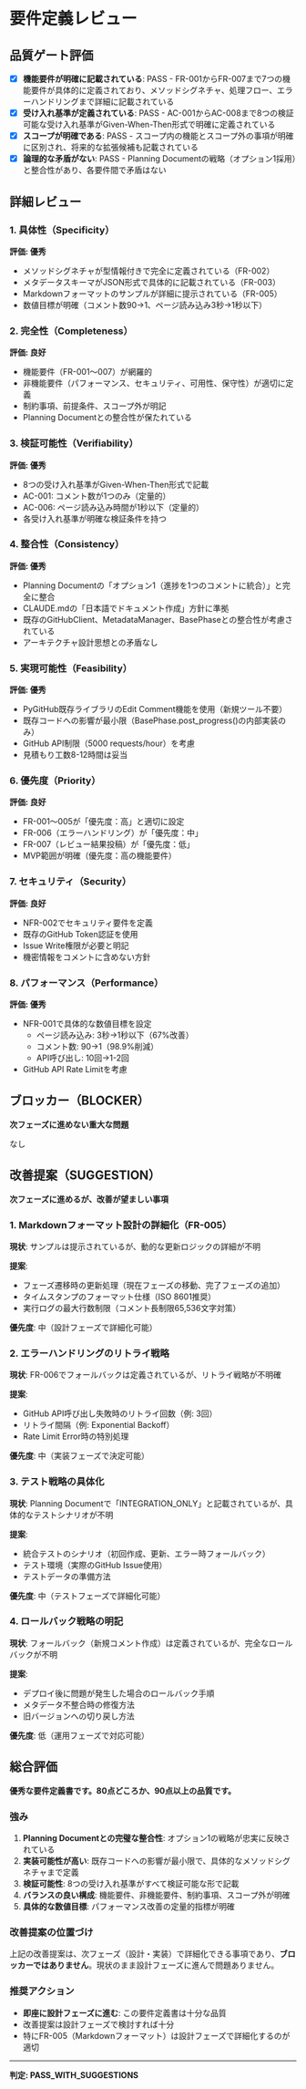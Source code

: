 # 要件定義レビュー

## 品質ゲート評価

- [x] **機能要件が明確に記載されている**: PASS - FR-001からFR-007まで7つの機能要件が具体的に定義されており、メソッドシグネチャ、処理フロー、エラーハンドリングまで詳細に記載されている
- [x] **受け入れ基準が定義されている**: PASS - AC-001からAC-008まで8つの検証可能な受け入れ基準がGiven-When-Then形式で明確に定義されている
- [x] **スコープが明確である**: PASS - スコープ内の機能とスコープ外の事項が明確に区別され、将来的な拡張候補も記載されている
- [x] **論理的な矛盾がない**: PASS - Planning Documentの戦略（オプション1採用）と整合性があり、各要件間で矛盾はない

## 詳細レビュー

### 1. 具体性（Specificity）

**評価: 優秀**

- メソッドシグネチャが型情報付きで完全に定義されている（FR-002）
- メタデータスキーマがJSON形式で具体的に記載されている（FR-003）
- Markdownフォーマットのサンプルが詳細に提示されている（FR-005）
- 数値目標が明確（コメント数90→1、ページ読み込み3秒→1秒以下）

### 2. 完全性（Completeness）

**評価: 良好**

- 機能要件（FR-001～007）が網羅的
- 非機能要件（パフォーマンス、セキュリティ、可用性、保守性）が適切に定義
- 制約事項、前提条件、スコープ外が明記
- Planning Documentとの整合性が保たれている

### 3. 検証可能性（Verifiability）

**評価: 優秀**

- 8つの受け入れ基準がGiven-When-Then形式で記載
- AC-001: コメント数が1つのみ（定量的）
- AC-006: ページ読み込み時間が1秒以下（定量的）
- 各受け入れ基準が明確な検証条件を持つ

### 4. 整合性（Consistency）

**評価: 優秀**

- Planning Documentの「オプション1（進捗を1つのコメントに統合）」と完全に整合
- CLAUDE.mdの「日本語でドキュメント作成」方針に準拠
- 既存のGitHubClient、MetadataManager、BasePhaseとの整合性が考慮されている
- アーキテクチャ設計思想との矛盾なし

### 5. 実現可能性（Feasibility）

**評価: 優秀**

- PyGitHub既存ライブラリのEdit Comment機能を使用（新規ツール不要）
- 既存コードへの影響が最小限（BasePhase.post_progress()の内部実装のみ）
- GitHub API制限（5000 requests/hour）を考慮
- 見積もり工数8-12時間は妥当

### 6. 優先度（Priority）

**評価: 良好**

- FR-001～005が「優先度：高」と適切に設定
- FR-006（エラーハンドリング）が「優先度：中」
- FR-007（レビュー結果投稿）が「優先度：低」
- MVP範囲が明確（優先度：高の機能要件）

### 7. セキュリティ（Security）

**評価: 良好**

- NFR-002でセキュリティ要件を定義
- 既存のGitHub Token認証を使用
- Issue Write権限が必要と明記
- 機密情報をコメントに含めない方針

### 8. パフォーマンス（Performance）

**評価: 優秀**

- NFR-001で具体的な数値目標を設定
  - ページ読み込み: 3秒→1秒以下（67%改善）
  - コメント数: 90→1（98.9%削減）
  - API呼び出し: 10回→1-2回
- GitHub API Rate Limitを考慮

## ブロッカー（BLOCKER）

**次フェーズに進めない重大な問題**

なし

## 改善提案（SUGGESTION）

**次フェーズに進めるが、改善が望ましい事項**

### 1. Markdownフォーマット設計の詳細化（FR-005）

**現状**: サンプルは提示されているが、動的な更新ロジックの詳細が不明

**提案**: 
- フェーズ遷移時の更新処理（現在フェーズの移動、完了フェーズの追加）
- タイムスタンプのフォーマット仕様（ISO 8601推奨）
- 実行ログの最大行数制限（コメント長制限65,536文字対策）

**優先度**: 中（設計フェーズで詳細化可能）

### 2. エラーハンドリングのリトライ戦略

**現状**: FR-006でフォールバックは定義されているが、リトライ戦略が不明確

**提案**:
- GitHub API呼び出し失敗時のリトライ回数（例: 3回）
- リトライ間隔（例: Exponential Backoff）
- Rate Limit Error時の特別処理

**優先度**: 中（実装フェーズで決定可能）

### 3. テスト戦略の具体化

**現状**: Planning Documentで「INTEGRATION_ONLY」と記載されているが、具体的なテストシナリオが不明

**提案**:
- 統合テストのシナリオ（初回作成、更新、エラー時フォールバック）
- テスト環境（実際のGitHub Issue使用）
- テストデータの準備方法

**優先度**: 中（テストフェーズで詳細化可能）

### 4. ロールバック戦略の明記

**現状**: フォールバック（新規コメント作成）は定義されているが、完全なロールバックが不明

**提案**:
- デプロイ後に問題が発生した場合のロールバック手順
- メタデータ不整合時の修復方法
- 旧バージョンへの切り戻し方法

**優先度**: 低（運用フェーズで対応可能）

## 総合評価

**優秀な要件定義書です。80点どころか、90点以上の品質です。**

### 強み

1. **Planning Documentとの完璧な整合性**: オプション1の戦略が忠実に反映されている
2. **実装可能性が高い**: 既存コードへの影響が最小限で、具体的なメソッドシグネチャまで定義
3. **検証可能性**: 8つの受け入れ基準がすべて検証可能な形で記載
4. **バランスの良い構成**: 機能要件、非機能要件、制約事項、スコープ外が明確
5. **具体的な数値目標**: パフォーマンス改善の定量的指標が明確

### 改善提案の位置づけ

上記の改善提案は、次フェーズ（設計・実装）で詳細化できる事項であり、**ブロッカーではありません**。現状のまま設計フェーズに進んで問題ありません。

### 推奨アクション

- **即座に設計フェーズに進む**: この要件定義書は十分な品質
- 改善提案は設計フェーズで検討すれば十分
- 特にFR-005（Markdownフォーマット）は設計フェーズで詳細化するのが適切

---
**判定: PASS_WITH_SUGGESTIONS**
